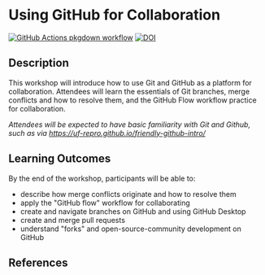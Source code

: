 
# Using GitHub for Collaboration

<!-- badges: start -->
[![GitHub Actions pkgdown workflow](https://github.com/uf-repro/github-for-collaboration/workflows/pkgdown/badge.svg)](https://github.com/uf-repro/github-for-collaboration/actions?query=workflow%3Apkgdown)
[![DOI](https://zenodo.org/badge/DOI/10.5281/zenodo.4029660.svg)](https://doi.org/10.5281/zenodo.4029660)

<!-- badges: end -->

## Description

This workshop will introduce how to use Git and GitHub as a platform for collaboration. Attendees will learn the essentials of Git branches, merge conflicts and how to resolve them, and the GitHub Flow workflow practice for collaboration.

*Attendees will be expected to have basic familiarity with Git and Github, such as via https://uf-repro.github.io/friendly-github-intro/*

## Learning Outcomes

By the end of the workshop, participants will be able to:
* describe how merge conflicts originate and how to resolve them
* apply the "GitHub flow" workflow for collaborating
* create and navigate branches on GitHub and using GitHub Desktop
* create and merge pull requests
* understand "forks" and open-source-community development on GitHub

## References

